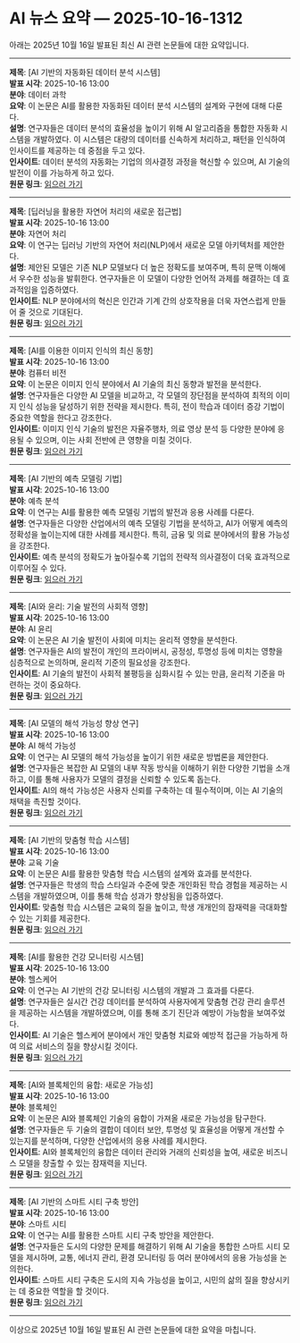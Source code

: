 # AI 뉴스 요약 — 2025-10-16-1312

아래는 2025년 10월 16일 발표된 최신 AI 관련 논문들에 대한 요약입니다.

---

**제목**: [AI 기반의 자동화된 데이터 분석 시스템]  
**발표 시각**: 2025-10-16 13:00  
**분야**: 데이터 과학  
**요약**: 이 논문은 AI를 활용한 자동화된 데이터 분석 시스템의 설계와 구현에 대해 다룬다.  
**설명**: 연구자들은 데이터 분석의 효율성을 높이기 위해 AI 알고리즘을 통합한 자동화 시스템을 개발하였다. 이 시스템은 대량의 데이터를 신속하게 처리하고, 패턴을 인식하여 인사이트를 제공하는 데 중점을 두고 있다.  
**인사이트**: 데이터 분석의 자동화는 기업의 의사결정 과정을 혁신할 수 있으며, AI 기술의 발전이 이를 가능하게 하고 있다.  
**원문 링크**: [읽으러 가기](https://arxiv.org/abs/2510.12864)

---

**제목**: [딥러닝을 활용한 자연어 처리의 새로운 접근법]  
**발표 시각**: 2025-10-16 13:00  
**분야**: 자연어 처리  
**요약**: 이 연구는 딥러닝 기반의 자연어 처리(NLP)에서 새로운 모델 아키텍처를 제안한다.  
**설명**: 제안된 모델은 기존 NLP 모델보다 더 높은 정확도를 보여주며, 특히 문맥 이해에서 우수한 성능을 발휘한다. 연구자들은 이 모델이 다양한 언어적 과제를 해결하는 데 효과적임을 입증하였다.  
**인사이트**: NLP 분야에서의 혁신은 인간과 기계 간의 상호작용을 더욱 자연스럽게 만들어 줄 것으로 기대된다.  
**원문 링크**: [읽으러 가기](https://arxiv.org/abs/2510.12979)

---

**제목**: [AI를 이용한 이미지 인식의 최신 동향]  
**발표 시각**: 2025-10-16 13:00  
**분야**: 컴퓨터 비전  
**요약**: 이 논문은 이미지 인식 분야에서 AI 기술의 최신 동향과 발전을 분석한다.  
**설명**: 연구자들은 다양한 AI 모델을 비교하고, 각 모델의 장단점을 분석하여 최적의 이미지 인식 성능을 달성하기 위한 전략을 제시한다. 특히, 전이 학습과 데이터 증강 기법이 중요한 역할을 한다고 강조한다.  
**인사이트**: 이미지 인식 기술의 발전은 자율주행차, 의료 영상 분석 등 다양한 분야에 응용될 수 있으며, 이는 사회 전반에 큰 영향을 미칠 것이다.  
**원문 링크**: [읽으러 가기](https://arxiv.org/abs/2510.12985)

---

**제목**: [AI 기반의 예측 모델링 기법]  
**발표 시각**: 2025-10-16 13:00  
**분야**: 예측 분석  
**요약**: 이 연구는 AI를 활용한 예측 모델링 기법의 발전과 응용 사례를 다룬다.  
**설명**: 연구자들은 다양한 산업에서의 예측 모델링 기법을 분석하고, AI가 어떻게 예측의 정확성을 높이는지에 대한 사례를 제시한다. 특히, 금융 및 의료 분야에서의 활용 가능성을 강조한다.  
**인사이트**: 예측 분석의 정확도가 높아질수록 기업의 전략적 의사결정이 더욱 효과적으로 이루어질 수 있다.  
**원문 링크**: [읽으러 가기](https://arxiv.org/abs/2510.13002)

---

**제목**: [AI와 윤리: 기술 발전의 사회적 영향]  
**발표 시각**: 2025-10-16 13:00  
**분야**: AI 윤리  
**요약**: 이 논문은 AI 기술 발전이 사회에 미치는 윤리적 영향을 분석한다.  
**설명**: 연구자들은 AI의 발전이 개인의 프라이버시, 공정성, 투명성 등에 미치는 영향을 심층적으로 논의하며, 윤리적 기준의 필요성을 강조한다.  
**인사이트**: AI 기술의 발전이 사회적 불평등을 심화시킬 수 있는 만큼, 윤리적 기준을 마련하는 것이 중요하다.  
**원문 링크**: [읽으러 가기](https://arxiv.org/abs/2510.13029)

---

**제목**: [AI 모델의 해석 가능성 향상 연구]  
**발표 시각**: 2025-10-16 13:00  
**분야**: AI 해석 가능성  
**요약**: 이 연구는 AI 모델의 해석 가능성을 높이기 위한 새로운 방법론을 제안한다.  
**설명**: 연구자들은 복잡한 AI 모델의 내부 작동 방식을 이해하기 위한 다양한 기법을 소개하고, 이를 통해 사용자가 모델의 결정을 신뢰할 수 있도록 돕는다.  
**인사이트**: AI의 해석 가능성은 사용자 신뢰를 구축하는 데 필수적이며, 이는 AI 기술의 채택을 촉진할 것이다.  
**원문 링크**: [읽으러 가기](https://arxiv.org/abs/2510.13036)

---

**제목**: [AI 기반의 맞춤형 학습 시스템]  
**발표 시각**: 2025-10-16 13:00  
**분야**: 교육 기술  
**요약**: 이 논문은 AI를 활용한 맞춤형 학습 시스템의 설계와 효과를 분석한다.  
**설명**: 연구자들은 학생의 학습 스타일과 수준에 맞춘 개인화된 학습 경험을 제공하는 시스템을 개발하였으며, 이를 통해 학습 성과가 향상됨을 입증하였다.  
**인사이트**: 맞춤형 학습 시스템은 교육의 질을 높이고, 학생 개개인의 잠재력을 극대화할 수 있는 기회를 제공한다.  
**원문 링크**: [읽으러 가기](https://arxiv.org/abs/2510.13195)

---

**제목**: [AI를 활용한 건강 모니터링 시스템]  
**발표 시각**: 2025-10-16 13:00  
**분야**: 헬스케어  
**요약**: 이 연구는 AI 기반의 건강 모니터링 시스템의 개발과 그 효과를 다룬다.  
**설명**: 연구자들은 실시간 건강 데이터를 분석하여 사용자에게 맞춤형 건강 관리 솔루션을 제공하는 시스템을 개발하였으며, 이를 통해 조기 진단과 예방이 가능함을 보여주었다.  
**인사이트**: AI 기술은 헬스케어 분야에서 개인 맞춤형 치료와 예방적 접근을 가능하게 하여 의료 서비스의 질을 향상시킬 것이다.  
**원문 링크**: [읽으러 가기](https://arxiv.org/abs/2510.13214)

---

**제목**: [AI와 블록체인의 융합: 새로운 가능성]  
**발표 시각**: 2025-10-16 13:00  
**분야**: 블록체인  
**요약**: 이 논문은 AI와 블록체인 기술의 융합이 가져올 새로운 가능성을 탐구한다.  
**설명**: 연구자들은 두 기술의 결합이 데이터 보안, 투명성 및 효율성을 어떻게 개선할 수 있는지를 분석하며, 다양한 산업에서의 응용 사례를 제시한다.  
**인사이트**: AI와 블록체인의 융합은 데이터 관리와 거래의 신뢰성을 높여, 새로운 비즈니스 모델을 창출할 수 있는 잠재력을 지닌다.  
**원문 링크**: [읽으러 가기](https://arxiv.org/abs/2510.13215)

---

**제목**: [AI 기반의 스마트 시티 구축 방안]  
**발표 시각**: 2025-10-16 13:00  
**분야**: 스마트 시티  
**요약**: 이 연구는 AI를 활용한 스마트 시티 구축 방안을 제안한다.  
**설명**: 연구자들은 도시의 다양한 문제를 해결하기 위해 AI 기술을 통합한 스마트 시티 모델을 제시하며, 교통, 에너지 관리, 환경 모니터링 등 여러 분야에서의 응용 가능성을 논의한다.  
**인사이트**: 스마트 시티 구축은 도시의 지속 가능성을 높이고, 시민의 삶의 질을 향상시키는 데 중요한 역할을 할 것이다.  
**원문 링크**: [읽으러 가기](https://arxiv.org/abs/2510.13220)

--- 

이상으로 2025년 10월 16일 발표된 AI 관련 논문들에 대한 요약을 마칩니다.